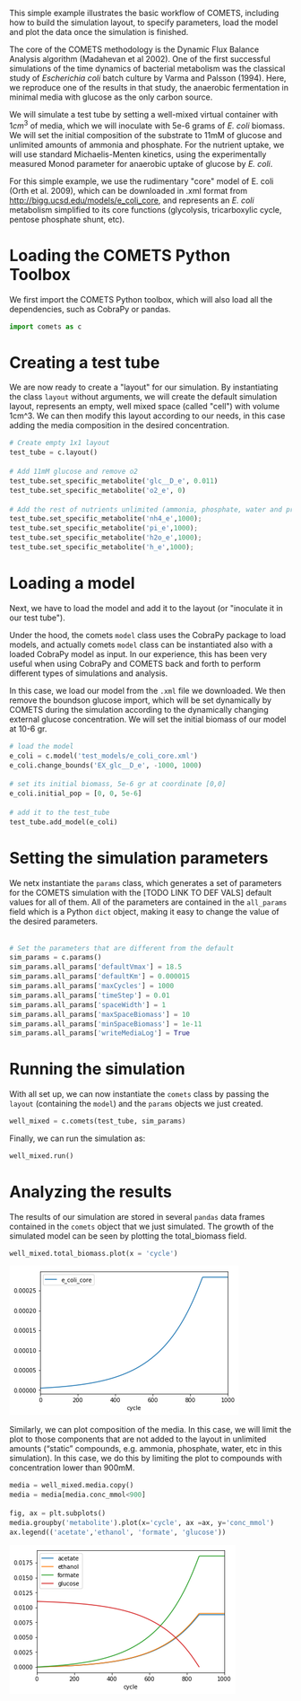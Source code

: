 This simple example illustrates the basic workflow of COMETS, including how to
build the simulation layout, to specify parameters, load the model and plot the
data once the simulation is finished.

The core of the COMETS methodology is the Dynamic Flux Balance Analysis
algorithm (Madahevan et al 2002). One of the first successful simulations of
the time dynamics of bacterial metabolism was the classical study of
*Escherichia coli* batch culture by Varma and Palsson (1994). Here, we reproduce
one of the results in that study, the anaerobic fermentation in minimal media
with glucose as the only carbon source.

We will simulate a test tube by setting a well-mixed virtual container with
$1cm^3$ of media, which we will inoculate with 5e-6 grams of *E. coli* biomass.
We will set the initial composition of the substrate to 11mM of glucose and
unlimited amounts of ammonia and phosphate. For the nutrient uptake, we will use
standard Michaelis-Menten kinetics, using the experimentally measured Monod
parameter for anaerobic uptake of glucose by *E. coli*.

For this simple example, we use the rudimentary "core" model of E. coli
(Orth et al. 2009), which can be downloaded in .xml format from
http://bigg.ucsd.edu/models/e_coli_core, and represents an *E. coli* metabolism
simplified to its core functions (glycolysis, tricarboxylic cycle, pentose
  phosphate shunt, etc).

# Loading the COMETS Python Toolbox
We first import the COMETS Python toolbox, which will also load all the
dependencies, such as CobraPy or pandas.

```Python
import comets as c
```

# Creating a test tube
We are now ready to create a "layout" for our simulation. By instantiating the
class `layout` without arguments, we will create the default simulation layout,
represents an empty, well mixed space (called "cell") with volume 1cm^3. We can
then modify this layout according to our needs, in this case adding the media
composition in the desired concentration.

```Python
# Create empty 1x1 layout
test_tube = c.layout()

# Add 11mM glucose and remove o2
test_tube.set_specific_metabolite('glc__D_e', 0.011)
test_tube.set_specific_metabolite('o2_e', 0)

# Add the rest of nutrients unlimited (ammonia, phosphate, water and protons)
test_tube.set_specific_metabolite('nh4_e',1000);
test_tube.set_specific_metabolite('pi_e',1000);
test_tube.set_specific_metabolite('h2o_e',1000);
test_tube.set_specific_metabolite('h_e',1000);
```

[TODO does setting 1000 ensure that metabolites are static?]: #

# Loading a model
Next, we have to load the model and add it to the layout (or "inoculate it in
our test tube").

Under the hood, the comets `model` class uses the CobraPy package to load
models, and actually comets `model` class can be instantiated also with a loaded
CobraPy model as input. In our experience, this has been very useful when using
CobraPy and COMETS back and forth to perform different types of simulations and
analysis.

In this case, we load our model from the `.xml` file we downloaded.
We then remove the boundson glucose import, which will be set dynamically by
COMETS during the simulation according to the dynamically changing external
glucose concentration. We will set the initial biomass of our model at 10-6 gr.  

```Python
# load the model
e_coli = c.model('test_models/e_coli_core.xml')
e_coli.change_bounds('EX_glc__D_e', -1000, 1000)

# set its initial biomass, 5e-6 gr at coordinate [0,0]
e_coli.initial_pop = [0, 0, 5e-6]

# add it to the test_tube
test_tube.add_model(e_coli)
```

# Setting the simulation parameters
We netx instantiate the `params` class, which generates a set of parameters for
the COMETS simulation with the [TODO LINK TO DEF VALS] default values for all of them. All
of the parameters are contained in the `all_params` field which is a Python
`dict` object, making it easy to change the value of the desired parameters.

```Python

# Set the parameters that are different from the default
sim_params = c.params()
sim_params.all_params['defaultVmax'] = 18.5
sim_params.all_params['defaultKm'] = 0.000015
sim_params.all_params['maxCycles'] = 1000
sim_params.all_params['timeStep'] = 0.01
sim_params.all_params['spaceWidth'] = 1
sim_params.all_params['maxSpaceBiomass'] = 10
sim_params.all_params['minSpaceBiomass'] = 1e-11
sim_params.all_params['writeMediaLog'] = True
```

# Running the simulation
With all set up, we can now instantiate the `comets` class by passing the
`layout` (containing the `model`) and the `params` objects we just created.

```Python
well_mixed = c.comets(test_tube, sim_params)
```

Finally, we can run the simulation as:
```Python
well_mixed.run()
```

# Analyzing the results
The results of our simulation are stored in several `pandas` data frames
contained in the `comets` object that we just simulated. The growth of the
simulated model can be seen by plotting the total_biomass field.  

```Python
well_mixed.total_biomass.plot(x = 'cycle')
```

![png](/img/well_mixed_1.png)

Similarly, we can plot composition of the media. In this case, we will limit
the plot to those components that are not added to the layout in unlimited
amounts (“static” compounds, e.g. ammonia, phosphate, water, etc in this
  simulation). In this case, we do this by limiting the plot to compounds with
  concentration lower than 900mM.


```Python
media = well_mixed.media.copy()
media = media[media.conc_mmol<900]

fig, ax = plt.subplots()
media.groupby('metabolite').plot(x='cycle', ax =ax, y='conc_mmol')
ax.legend(('acetate','ethanol', 'formate', 'glucose'))
```

![png](/img/well_mixed_2.png)
